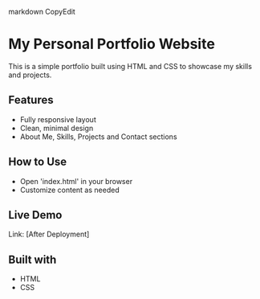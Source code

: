 markdown
CopyEdit
# My Personal Portfolio Website
This is a simple portfolio built using HTML and CSS to showcase my skills and projects.
## Features
- Fully responsive layout
- Clean, minimal design
- About Me, Skills, Projects and Contact sections
## How to Use
- Open 'index.html' in your browser
- Customize content as needed
## Live Demo
Link: [After Deployment]
## Built with
- HTML
- CSS
